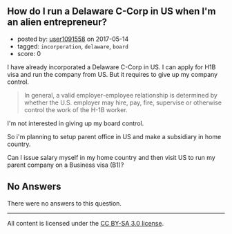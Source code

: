 ## How do I run a Delaware C-Corp in US when I'm an alien entrepreneur?

- posted by: [user1091558](https://stackexchange.com/users/1098507/user1091558) on 2017-05-14
- tagged: `incorporation`, `delaware`, `board`
- score: 0

I have already incorporated a Delaware C-Corp in US. I can apply for H1B visa and run the company from US. But it requires to give up my company control. 

> In general, a valid employer-employee relationship is determined by
> whether the U.S. employer may hire, pay, fire, supervise or otherwise
> control the work of the H-1B worker.

I'm not interested in giving up my board control. 

So i'm planning to setup parent office in US and make a subsidiary in home country.

Can I issue salary myself in my home country and then visit US to run my parent company on a Business visa (B1)? 





## No Answers

There were no answers to this question.


---

All content is licensed under the [CC BY-SA 3.0 license](https://creativecommons.org/licenses/by-sa/3.0/).
